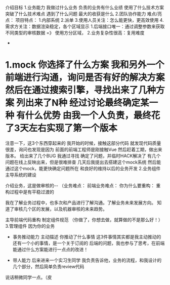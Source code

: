 

介绍目标
1.业务能力
我做过什么业务
负责的业务有什么业绩
使用了什么技术方案
突破了什么技术难点
遇到了什么问题
最大的收获是什么
2.团队协作能力
难点/亮点：
    项目特点：
    1.内部系统
    2.派单
    3.使用人员关注：怎么能更快，更高效使用
    4.需求方关注：数据渲染稳定，各个区域显示
1.后端接口唯一：通过调整参数来获取不同类型的审核数据 =》 使用方分区域，
2.业务复杂性很高：复用难度

- 
1.mock
你选择了什么方案
我和另外一个前端进行沟通，询问是否有好的解决方案
然后在通过搜索引擎，寻找出来了几种方案
列出来了N种
经过讨论最终确定某一种
有什么优势
由我一个人负责，最终花了3天左右实现了第一个版本
===
注意一下，这3个东西穿起来的
我开始的时候，接触这部分代码
就发现代码质量很差，询问也发现是因为
前面的前端工程师是刚接触Vue
然后赶着工期，做出来版本。
给出来了几个BUG
我通过寻找
确定了问题，并临时HACK解决了
有几个问题在线上反映出来，但是很难排查
几天后我提出去搭建这个mock系统
然后能通过这个mock，能更快确定问题所在
和良好的维持以后的业务开发
2.业务组件
主导系统的建设

介绍业务，这是做审核的--
（业务难点：
前端业务难点：
你为什么要重构：
重构过程中是有平稳过渡的

我在了解业务过程中，也多次和产品进行了解沟通。了解业务未来发展方向。
知道了审核几个区的发展，以及机器审核的未来趋势。

主导前端代码重构
制定组件规范
（你做了，你想去做，就算做的不是那么好！）
3.管理组件
因为你的业务

- 事务推动能力
主动描述
你推动了什么事情
这3件事情其实都是我主动推动的
还有一个小的事情，是一个关于订阅的
后端的问题，我也参与了思考，在前端能通过什么方案能进行一点点的改进！

- 带人能力
后来进来一个实习生同学
我负责告诉他，业务的流程，和我设计的几个部分，然后简单负责review代码

说话稍微同学一点。（皮